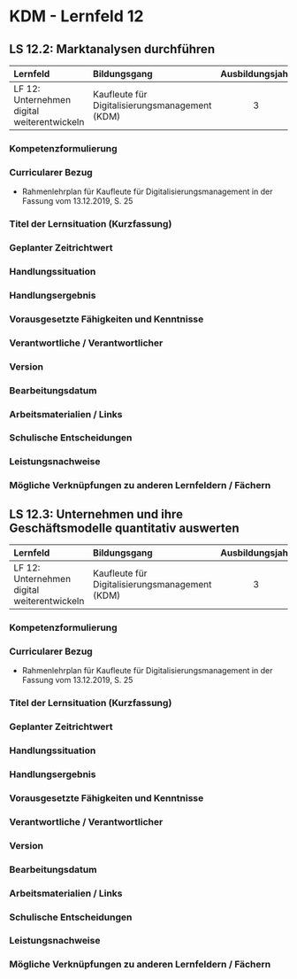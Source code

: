 # KDM - Lernfeld 12

## LS 12.2: Marktanalysen durchführen

| Lernfeld | Bildungsgang | Ausbildungsjahr |
| :--- | :--- | :---: |
| LF 12:</br>Unternehmen digital weiterentwickeln | Kaufleute für Digitalisierungsmanagement (KDM) | 3 |

### Kompetenzformulierung

### Curricularer Bezug

- Rahmenlehrplan für Kaufleute für Digitalisierungsmanagement in der Fassung vom 13.12.2019, S. 25 

### Titel der Lernsituation (Kurzfassung)

### Geplanter Zeitrichtwert

### Handlungssituation

### Handlungsergebnis

### Vorausgesetzte Fähigkeiten und Kenntnisse

### Verantwortliche / Verantwortlicher

### Version

### Bearbeitungsdatum

### Arbeitsmaterialien / Links

### Schulische Entscheidungen

### Leistungsnachweise

### Mögliche Verknüpfungen zu anderen Lernfeldern / Fächern

<div style="page-break-after: always;"></div>

## LS 12.3: Unternehmen und ihre Geschäftsmodelle quantitativ auswerten

| Lernfeld | Bildungsgang | Ausbildungsjahr |
| :--- | :--- | :---: |
| LF 12:</br>Unternehmen digital weiterentwickeln | Kaufleute für Digitalisierungsmanagement (KDM) | 3 |

### Kompetenzformulierung



### Curricularer Bezug

- Rahmenlehrplan für Kaufleute für Digitalisierungsmanagement in der Fassung vom 13.12.2019, S. 25 

### Titel der Lernsituation (Kurzfassung)

### Geplanter Zeitrichtwert

### Handlungssituation

### Handlungsergebnis

### Vorausgesetzte Fähigkeiten und Kenntnisse

### Verantwortliche / Verantwortlicher

### Version

### Bearbeitungsdatum

### Arbeitsmaterialien / Links

### Schulische Entscheidungen

### Leistungsnachweise

### Mögliche Verknüpfungen zu anderen Lernfeldern / Fächern